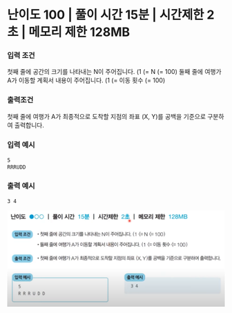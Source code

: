 # 난이도 100 | 풀이 시간 15분 | 시간제한 2초 | 메모리 제한 128MB

### 입력 조건 
첫째 줄에 공간의 크기를 나타내는 N이 주어집니다. (1 (= N (= 100)
둘째 줄에 여행가 A가 이동할 계획서 내용이 주어집니다. (1 (= 이동 횟수 (= 100)

### 출력조건  
첫째 줄에 여행가 A가 최종적으로 도착할 지점의 좌표 (X, Y)를 공백을 기준으로 구분하여 출력합니다.
### 입력 예시
    5
    RRRUDD
### 출력 예시
    3 4

![img.png](img.png)

